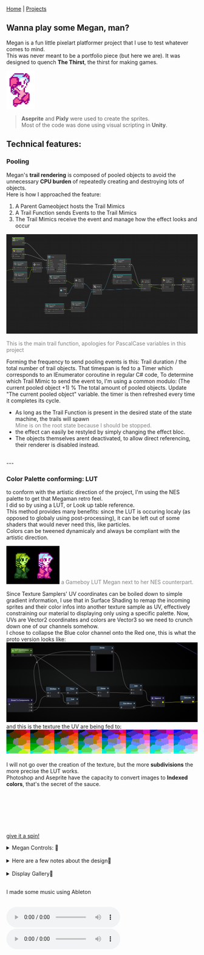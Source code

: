 [Home](index.md) | [Projects](Projects.md) 

## Wanna play some Megan, man?
Megan is a fun little pixelart platformer project that I use to test whatever comes to mind.  
This was never meant to be a portfolio piece (but here we are). It was designed to quench **The Thirst**, the thirst for making games.  

<a href="https://croquettelunchers.github.io/Megan/">
    <img src="Projects/Megan/Megan1.PNG" alt="Megan video game project" style="height: 100px; width: auto">
  </a>



> **Aseprite** and **Pixly** were used to create the sprites.  
> Most of the code was done using visual scripting in **Unity**.  

## Technical features:

### Pooling
Megan's **trail rendering** is composed of pooled objects to avoid the unnecessary **CPU burden** of repeatedly creating and destroying lots of objects.  
Here is how I approached the feature:
1. A Parent Gameobject hosts the Trail Mimics
2. A Trail Function sends Events to the Trail Mimics
3. The Trail Mimics receive the event and manage how the effect looks and occur 

<img src="Projects/Megan/TrailFunction.PNG" alt="the trail pool manager" style="height: auto; width: auto">  

<span style="color: gray;">This is the main trail function, apologies for PascalCase variables in this project</span>

Forming the frequency to send pooling events is this: Trail duration / the total number of trail objects.
That timespan is fed to a Timer which corresponds to an IEnumerator coroutine in regular C# code, 
To determine which Trail Mimic to send the event to, I'm using a common modulo: (The current pooled object +1) % The total amount of pooled objects.
Update "The current pooled object" variable.
the timer is then refreshed every time it completes its cycle.


- As long as the Trail Function is present in the desired state of the state machine, the trails will spawn  
    <span style="color: gray;"> Mine is on the root state because I should be stopped.</span>
- the effect can easily be restyled by simply changing the effect bloc. 
- The objects themselves arent deactivated, to allow direct referencing, their renderer is disabled instead.

<br/>
---
<br/>

### Color Palette conforming: LUT
to conform with the artistic direction of the project, I'm using the NES palette to get that Megaman retro feel.  
I did so by using a LUT, or Look up table reference.  
This method provides many benefits: since the LUT is occuring localy (as opposed to globaly using post-processing), it can be left out of some shaders that would never need this, like particles.  
Colors can be tweened dynamicaly and always be compliant with the artistic direction.  

<img src="Projects/Megan/GBLUTMeg.PNG" alt="NesLUT" style="height: 100px; width: auto">  
<span style="color: gray;"> a Gameboy LUT Megan next to her NES counterpart.</span>

Since Texture Samplers' UV coordinates can be boiled down to simple gradient information, I use that in Surface Shading to remap the incoming sprites and their color infos into another texture sample as UV, effectively constraining our material to displaying only using a specific palette.
Now, UVs are Vector2 coordinates and colors are Vector3 so we need to crunch down one of our channels somehow.  
I chose to collapse the Blue color channel onto the Red one, this is what the proto version looks like:   
<img src="Projects/Megan/LUTFunction.PNG" alt="LutFunction" style="height: auto; width: auto">  
and this is the texture the UV are being fed to:  
<img src="Projects/Megan/NesLUTCompact2.png" alt="NesLUT" style="height: auto; width: auto">  
<span style="color: gray;"> </span>  
I will not go over the creation of the texture, but the more **subdivisions** the more precise the LUT works.  
Photoshop and Aseprite have the capacity to convert images to **Indexed colors**, that's the secret of the sauce.  


<br/>
<br/>

###

<br/>
<br/>


[give it a spin!](https://croquettelunchers.github.io/Megan/)  


<details>
  <summary>Megan Controls: 🔽</summary>

| Action | Info | Keyboard Controls | Controller Controls |
|--------|------|-------------------|---------------------|
| Movement | | | |
| Jump | | Space | South Button |
| Walk | | A or D | Left, Right |
| Crouch | | S | Down |
| Slide | | S + Space | Down + South Button |
| Sprint | | Row 1B | Row 1C |
| Cling to walls | Touch a wall while falling | Row 2B | Row 2C |
| Actions | | | |
| Shoot charged shots | Charged shots only for now, maybe, who knows? | Press and hold Q or K, then release | Press and hold Button West, then release |
| Grab (or rip) | Nearby things in front or under her | Q or K | Button West |
| Throw | Or drop things when grounded | Q or K | Button West |
| Smash held items | Press repeatedly to pump up a smash to insane proportions while airborne | Q or K | Button West |
| Poyo Transform! | Turn her friend Poyo the flying bird into a soccer ball | O | R2 |
| Kick | Kick soccer balls straight, with a curve and dragon-kick 'em in the air | J | L1 |
| Dribble the ball | Reacts to jumps and slides | | |
| Hack | Hack into some larger enemies and Consoles to take control of them by standing on top of them | | |
| Stop hacking | Stop hacking by jumping out | Space | Button South |
| Switch to V | Change character | Right Shift | |

</details>

 <br/>

<details>
 <summary>Here are a few notes about the design🔽</summary>
    <br/>
- I'm challenging myself to avoid direct double jumps and walljumps. Please bear with me.<br/>  
- The Charged Shot is intentionnaly constrained in favor of environmental weaponry.<br/>
- There is a lot of feedback on most actions, landing lag, knockback on the charged shot and punches, are features used to convey weight.<br/>
- grace time when grabbing objects while airborne is a crucial detail to make the feature fun.<br/>

</details>  

 <br/>

<details>
 <summary>Display Gallery🔽</summary>
<div style="display: flex-wrap: wrap;gap: 20px;">
    <video controls width="580" style="display: block; margin: 0 auto;">
  <source src="Projects/Megan/MeganSprints.mp4" type="video/mp4"> 
</video>
Megan Sprints
    <video controls width="580" style="display: block; margin: 0 auto;">
  <source src="Projects/Megan/MeganSlides.mp4" type="video/mp4">
</video>
Megan Slides
    <video controls width="580" style="display: block; margin: 0 auto;">
  <source src="Projects/Megan/MeganGrabs.mp4" type="video/mp4">
</video>
Megan Grabs
    <video controls width="580" style="display: block; margin: 0 auto;">
  <source src="Projects/Megan/MeganThrows.mp4" type="video/mp4">
</video>
Megan Throws
    <video controls width="580" style="display: block; margin: 0 auto;">
  <source src="Projects/Megan/MeganScandalousSmash.mp4" type="video/mp4">
</video>
Scandalous Smashes
    <video controls width="580" style="display: block; margin: 0 auto;">
  <source src="Projects/Megan/MeganRepeatedJumps.mp4" type="video/mp4">
</video>
Smash-a-jumping
    <video controls width="580" style="display: block; margin: 0 auto;">
  <source src="Projects/Megan/MeganRipsAndHacks.mp4" type="video/mp4">
</video>
Megan Rips and Hacks
    <video controls width="580" style="display: block; margin: 0 auto;">
  <source src="Projects/Megan/MeganHardcoreDeathnimation.mp4" type="video/mp4">
</video>
Megan hardcore death animation
    <video controls width="580" style="display: block; margin: 0 auto;">
  <source src="Projects/Megan/MeganFisticuffs.mp4" type="video/mp4">
</video>
Megan Fisticuffs
    <video controls width="580" style="display: block; margin: 0 auto;">
  <source src="Projects/Megan/MeganFisticuffRandomness.mp4" type="video/mp4">
</video>
Megan Fisticuff Randomness
    <video controls width="580" style="display: block; margin: 0 auto;">
  <source src="Projects/Megan/MeganSoccer.mp4" type="video/mp4">
</video>
Megan Soccer
</div>
</details>  

<br/>
 
I made some music using Ableton
 
<br/>
 
<audio controls>
  <source src="Projects/Megan/MegamanCharacterSelectScreen3.wav" type="audio/wav">
    PS1-Style
</audio>
<audio controls>
  <source src="Projects/Megan/CharacterSelect.mp3" type="audio/mpeg">
    NES-Style
</audio>

